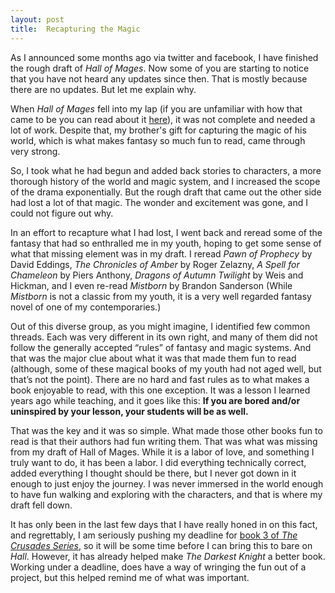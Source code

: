```yaml
---
layout: post
title:  Recapturing the Magic
---
```

As I announced some months ago via twitter and facebook, I have finished the rough draft of _Hall of Mages_. Now some of you are starting to notice that you have not heard any updates since then. That is mostly because there are no updates. But let me explain why.

When _Hall of Mages_ fell into my lap (if you are unfamiliar with how that came to be you can read about it <a href='{{site.url}}/authors/jared_batchelor'>here</a>), it was not complete and needed a lot of work. Despite that, my brother's gift for capturing the magic of his world, which is what makes fantasy so much fun to read, came through very strong. 
<!--more-->

So, I took what he had begun and added back stories to characters, a more thorough history of the world and magic system, and I increased the scope of the drama exponentially. But the rough draft that came out the other side had lost a lot of that magic. The wonder and excitement was gone, and I could not figure out why.

In an effort to recapture what I had lost, I went back and reread some of the fantasy that had so enthralled me in my youth, hoping to get some sense of what that missing element was in my draft. I reread _Pawn of Prophecy_ by David Eddings, _The Chronicles of Amber_ by Roger Zelazny, _A Spell for Chameleon_ by Piers Anthony, _Dragons of Autumn Twilight_ by Weis and Hickman, and I even re-read _Mistborn_ by Brandon Sanderson (While _Mistborn_ is not a classic from my youth, it is a very well regarded fantasy novel of one of my contemporaries.)

Out of this diverse group, as you might imagine, I identified few common threads. Each was very different in its own right, and many of them did not follow the generally accepted “rules” of fantasy and magic systems. And that was the major clue about what it was that made them fun to read (although, some of these magical books of my youth had not aged well, but that’s not the point). There are no hard and fast rules as to what makes a book enjoyable to read, with this one exception. It was a lesson I learned years ago while teaching, and it goes like this: __If you are bored and/or uninspired by your lesson, your students will be as well.__

That was the key and it was so simple. What made those other books fun to read is that their authors had fun writing them. That was what was missing from my draft of Hall of Mages. While it is a labor of love, and something I truly want to do, it has been a labor. I did everything technically correct, added everything I thought should be there, but I never got down in it enough to just enjoy the journey. I was never immersed in the world enough to have fun walking and exploring with the characters, and that is where my draft fell down.

It has only been in the last few days that I have really honed in on this fact, and regrettably, I am seriously pushing my deadline for <a href='{{site.url}}/shop'>book 3 of _The Crusades Series_</a>, so it will be some time before I can bring this to bare on _Hall_. However, it has already helped make _The Darkest Knight_ a better book. Working under a deadline, does have a way of wringing the fun out of a project, but this helped remind me of what was important.
